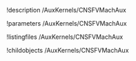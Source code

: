 !description /AuxKernels/CNSFVMachAux

!parameters /AuxKernels/CNSFVMachAux

!listingfiles /AuxKernels/CNSFVMachAux

!childobjects /AuxKernels/CNSFVMachAux
